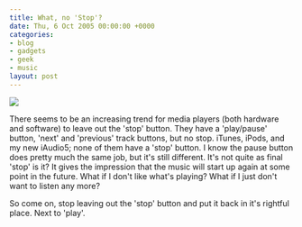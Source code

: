 ```yaml
---
title: What, no 'Stop'?
date: Thu, 6 Oct 2005 00:00:00 +0000
categories:
- blog
- gadgets
- geek
- music
layout: post
---
```


<img src="/images/stop.jpg" class="left" />

There seems to be an increasing trend for media players (both hardware and software) to leave out the 'stop' button.  They have a 'play/pause' button, 'next' and 'previous' track buttons, but no stop.  iTunes, iPods, and my new iAudio5; none of them have a 'stop' button.  I know the pause button does pretty much the same job, but it's still different.  It's not quite as final 'stop' is it?  It gives the impression that the music will start up again at some point in the future.  What if I don't like what's playing?  What if I just don't want to listen any more?

So come on, stop leaving out the 'stop' button and put it back in it's rightful place.  Next to 'play'.




